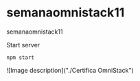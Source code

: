 # semanaomnistack11
semanaomnistack11

Start server
```
npm start
```


![Image description]("./Certifica OmniStack")
